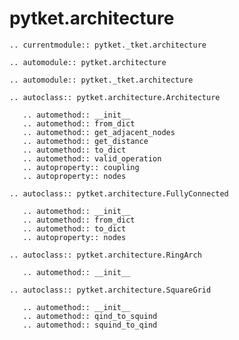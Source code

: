 # pytket.architecture

```{eval-rst}
.. currentmodule:: pytket._tket.architecture
```

```{eval-rst}
.. automodule:: pytket.architecture
```

```{eval-rst}
.. automodule:: pytket._tket.architecture
```

```{eval-rst}
.. autoclass:: pytket.architecture.Architecture

   .. automethod:: __init__
   .. automethod:: from_dict
   .. automethod:: get_adjacent_nodes
   .. automethod:: get_distance
   .. automethod:: to_dict
   .. automethod:: valid_operation
   .. autoproperty:: coupling
   .. autoproperty:: nodes
```

```{eval-rst}
.. autoclass:: pytket.architecture.FullyConnected

   .. automethod:: __init__
   .. automethod:: from_dict
   .. automethod:: to_dict
   .. autoproperty:: nodes
```

```{eval-rst}
.. autoclass:: pytket.architecture.RingArch

   .. automethod:: __init__
```

```{eval-rst}
.. autoclass:: pytket.architecture.SquareGrid

   .. automethod:: __init__
   .. automethod:: qind_to_squind
   .. automethod:: squind_to_qind
```
